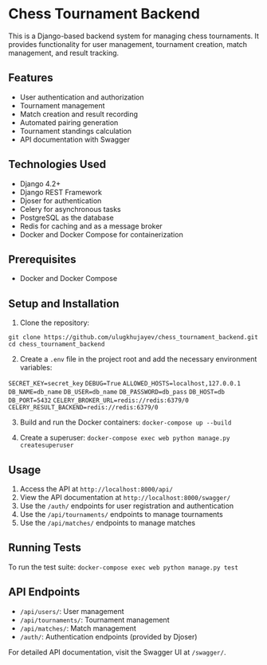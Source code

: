 # Chess Tournament Backend

This is a Django-based backend system for managing chess tournaments. It provides functionality for user management, tournament creation, match management, and result tracking.

## Features

- User authentication and authorization
- Tournament management
- Match creation and result recording
- Automated pairing generation
- Tournament standings calculation
- API documentation with Swagger

## Technologies Used

- Django 4.2+
- Django REST Framework
- Djoser for authentication
- Celery for asynchronous tasks
- PostgreSQL as the database
- Redis for caching and as a message broker
- Docker and Docker Compose for containerization

## Prerequisites

- Docker and Docker Compose

## Setup and Installation

1. Clone the repository:

`git clone https://github.com/ulugkhujayev/chess_tournament_backend.git`
`cd chess_tournament_backend`

2. Create a `.env` file in the project root and add the necessary environment variables:

`SECRET_KEY=secret_key`
`DEBUG=True`
`ALLOWED_HOSTS=localhost,127.0.0.1`
`DB_NAME=db_name`
`DB_USER=db_name`
`DB_PASSWORD=db_pass`
`DB_HOST=db`
`DB_PORT=5432`
`CELERY_BROKER_URL=redis://redis:6379/0`
`CELERY_RESULT_BACKEND=redis://redis:6379/0`

3. Build and run the Docker containers:
   `docker-compose up --build`


4. Create a superuser:
   `docker-compose exec web python manage.py createsuperuser`

## Usage

1. Access the API at `http://localhost:8000/api/`
2. View the API documentation at `http://localhost:8000/swagger/`
3. Use the `/auth/` endpoints for user registration and authentication
4. Use the `/api/tournaments/` endpoints to manage tournaments
5. Use the `/api/matches/` endpoints to manage matches

## Running Tests

To run the test suite:
`docker-compose exec web python manage.py test`

## API Endpoints

- `/api/users/`: User management
- `/api/tournaments/`: Tournament management
- `/api/matches/`: Match management
- `/auth/`: Authentication endpoints (provided by Djoser)

For detailed API documentation, visit the Swagger UI at `/swagger/`.
